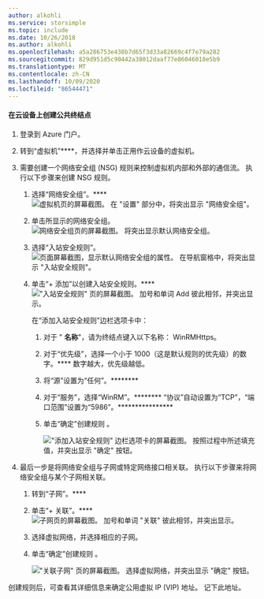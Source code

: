 ```yaml
---
author: alkohli
ms.service: storsimple
ms.topic: include
ms.date: 10/26/2018
ms.author: alkohli
ms.openlocfilehash: a5a286753e438b7d65f3d33a82669c4f7e79a282
ms.sourcegitcommit: 829d951d5c90442a38012daaf77e86046018e5b9
ms.translationtype: MT
ms.contentlocale: zh-CN
ms.lasthandoff: 10/09/2020
ms.locfileid: "86544471"
---
```

#### <a name="to-create-public-endpoints-on-the-cloud-appliance"></a>在云设备上创建公共终结点

1. 登录到 Azure 门户。
2. 转到“虚拟机”****，并选择并单击正用作云设备的虚拟机。
    
3. 需要创建一个网络安全组 (NSG) 规则来控制虚拟机内部和外部的通信流。 执行以下步骤来创建 NSG 规则。
    1. 选择“网络安全组”。****
        ![虚拟机页的屏幕截图。 在 "设置" 部分中，将突出显示 "网络安全组"。](./media/storsimple-8000-create-public-endpoints-cloud-appliance/sca-create-public-endpt1.png)

    2. 单击所显示的网络安全组。
        ![网络安全组页的屏幕截图。 将突出显示默认网络安全组。](./media/storsimple-8000-create-public-endpoints-cloud-appliance/sca-create-public-endpt2.png)

    3. 选择“入站安全规则”。
        ![页面屏幕截图，显示默认网络安全组的属性。 在导航窗格中，将突出显示 "入站安全规则"。](./media/storsimple-8000-create-public-endpoints-cloud-appliance/sca-create-public-endpt3.png)

    4. 单击“+ 添加”以创建入站安全规则。****
        !["入站安全规则" 页的屏幕截图。 加号和单词 Add 彼此相邻，并突出显示。](./media/storsimple-8000-create-public-endpoints-cloud-appliance/sca-create-public-endpt4.png)

        在“添加入站安全规则”边栏选项卡中：

        1. 对于 " **名称**"，请为终结点键入以下名称： WinRMHttps。
        
        2. 对于“优先级”，选择一个小于 1000（这是默认规则的优先级）的数字。**** 数字越大，优先级越低。

        3. 将“源”设置为“任何”。********

        4. 对于“服务”，选择“WinRM”。******** “协议”自动设置为“TCP”，“端口范围”设置为“5986”。****************

        5. 单击“确定”创建规则  。

            !["添加入站安全规则" 边栏选项卡的屏幕截图。 按照过程中所述填充值，并突出显示 "确定" 按钮。](./media/storsimple-8000-create-public-endpoints-cloud-appliance/sca-create-public-endpt5.png)

4. 最后一步是将网络安全组与子网或特定网络接口相关联。 执行以下步骤来将网络安全组与某个子网相关联。
    1. 转到“子网”。****
    2. 单击“+ 关联”。****
        ![子网页的屏幕截图。 加号和单词 "关联" 彼此相邻，并突出显示。](./media/storsimple-8000-create-public-endpoints-cloud-appliance/sca-create-public-endpt7.png)

    3. 选择虚拟网络，并选择相应的子网。
    4. 单击“确定”创建规则  。

        !["关联子网" 页的屏幕截图。 选择虚拟网络，并突出显示 "确定" 按钮。](./media/storsimple-8000-create-public-endpoints-cloud-appliance/sca-create-public-endpt11.png)

创建规则后，可查看其详细信息来确定公用虚拟 IP (VIP) 地址。 记下此地址。


